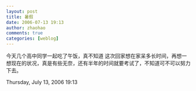 ```yaml
---
layout: post
title: 暑假
date: 2006-07-13 19:13
author: zhaohao
comments: true
categories: [weblog]
---
```

今天几个高中同学一起吃了午饭，真不知道 这次回家想在家呆多长时间，再想一想现在的状况，真是有些无奈，还有半年的时间就要考试了，不知道可不可以努力下去。   
   
Thursday, July 13, 2006 19:13   